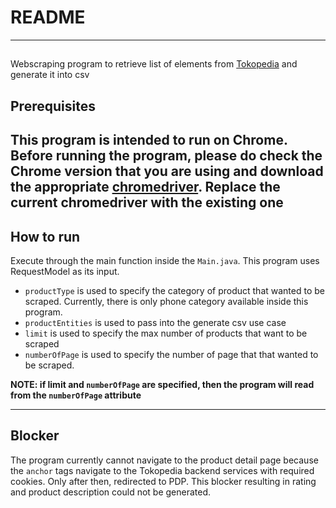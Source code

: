 # README
---
##
Webscraping program to retrieve list of elements from [Tokopedia](https://tokopedia.com)
and generate it into csv

## Prerequisites
This program is intended to run on Chrome. Before running 
the program, please do check the Chrome version that you 
are using and download the appropriate [chromedriver](https://chromedriver.chromium.org/).
Replace the current chromedriver with the existing one
---
## How to run
Execute through the main function inside the `Main.java`.
This program uses RequestModel as its input.
- `productType` is used to specify the category of product that wanted to be scraped.
  Currently, there is only phone category available inside this program.
- `productEntities` is used to pass into the generate csv use case
- `limit` is used to specify the max number of products that want to be scraped
- `numberOfPage` is used to specify the number of page that that wanted to be scraped.

**NOTE: if limit and `numberOfPage` are specified, then the program will read from the `numberOfPage` attribute**

---
## Blocker
The program currently cannot navigate to the product detail page because the `anchor` tags navigate
to the Tokopedia backend services with required cookies. Only after then, redirected to PDP.
This blocker resulting in rating and product description could not be generated.
